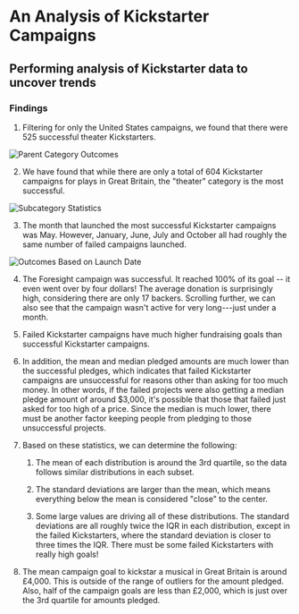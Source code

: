 # An Analysis of Kickstarter Campaigns
## Performing analysis of Kickstarter data to uncover trends

### **Findings**

1. Filtering for only the United States campaigns, we found that there were 525 successful theater Kickstarters.

![Parent Category Outcomes](https://user-images.githubusercontent.com/78306719/107996551-45b9f080-6fa6-11eb-93e0-0509e9b3b087.png)

2. We have found that while there are only a total of 604 Kickstarter campaigns for plays in Great Britain, the "theater" category is the most successful.

![Subcategory Statistics](https://user-images.githubusercontent.com/78306719/107996557-481c4a80-6fa6-11eb-8168-4b701f29f4c9.png)

3. The month that launched the most successful Kickstarter campaigns was May. However, January, June, July and October all had roughly the same number of failed campaigns launched.

![Outcomes Based on Launch Date](https://user-images.githubusercontent.com/78306719/107996547-43f02d00-6fa6-11eb-961e-35b33ca3926f.png)


4. The Foresight campaign was successful. It reached 100% of its goal -- it even went over by four dollars! The average donation is surprisingly high, considering there are only 17 backers. Scrolling further, we can also see that the campaign wasn't active for very long---just under a month.

5. Failed Kickstarter campaigns have much higher fundraising goals than successful Kickstarter campaigns. 

6. In addition, the mean and median pledged amounts are much lower than the successful pledges, which indicates that failed Kickstarter campaigns are unsuccessful for reasons other than asking for too much money. In other words, if the failed projects were also getting a median pledge amount of around $3,000, it's possible that those that failed just asked for too high of a price. Since the median is much lower, there must be another factor keeping people from pledging to those unsuccessful projects. 

7. Based on these statistics, we can determine the following:

   1.  The mean of each distribution is around the 3rd quartile, so the data follows similar distributions in each subset.

   2.   The standard deviations are larger than the mean, which means everything below the mean is considered "close" to the center.

   3.  Some large values are driving all of these distributions. The standard deviations are all roughly twice the IQR in each distribution, except in the failed Kickstarters, where the standard deviation is closer to three times the IQR. There must be some failed Kickstarters with really high goals!

8. The mean campaign goal to kickstar a musical in Great Britain is around £4,000. This is outside of the range of outliers for the amount pledged. Also, half of the campaign goals are less than £2,000, which is just over the 3rd quartile for amounts pledged.

